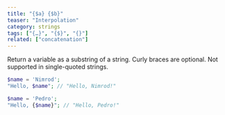 ```yaml
---
title: "{$a} {$b}"
teaser: "Interpolation"
category: strings
tags: ["{…}", "{$}", "{}"]
related: ["concatenation"]
---
```


Return a variable as a substring of a string. Curly braces are optional. Not supported in single-quoted strings.

```php
$name = 'Nimrod';
"Hello, $name"; // "Hello, Nimrod!"

$name = 'Pedro';
"Hello, {$name}"; // "Hello, Pedro!"
```
